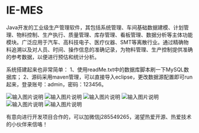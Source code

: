 # IE-MES

Java开发的工业级生产管理软件，其包括系统管理、车间基础数据建模、计划管理、物料控制、生产执行、质量管理、库存管理、看板管理、数据分析等主体功能模块。广泛应用于汽车、高科技电子、医疗仪器、SMT等离散行业。通过精确物料追溯以及对人员、时间、操作信息的准确记录，为物料管理、生产控制提供准确的参考数据，以便进行预估和统计分析。

系统搭建起来也非常简单： 1、使用readMe.txt中的数据库脚本刷一下MySQL数据库； 2、源码采用maven管理，可以直接导入eclipse，更改数据源配置即可run起来，登录账号：admin，密码：123456。

![输入图片说明](https://gitee.com/uploads/images/2017/1222/135156_292dc8cc_901184.jpeg "图片1.jpg")
![输入图片说明](https://gitee.com/uploads/images/2017/1222/135208_413ba572_901184.png "捕获.PNG")
![输入图片说明](https://gitee.com/uploads/images/2017/1222/135538_9fbe8c49_901184.png "屏幕截图.png")
![输入图片说明](https://gitee.com/uploads/images/2017/1222/135637_b541a17f_901184.png "屏幕截图.png")
![输入图片说明](https://gitee.com/uploads/images/2017/1222/135711_159853e7_901184.png "屏幕截图.png")
![输入图片说明](https://gitee.com/uploads/images/2017/1222/135800_cf5bc3df_901184.png "屏幕截图.png")

有意向进行开发项目合作的，可以加微信j285549265，渴望热爱开源、热爱技术的小伙伴来信咯！